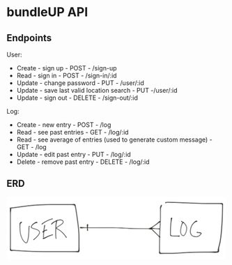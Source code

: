 # bundleUP API

## Endpoints
User:
  * Create - sign up -  POST - /sign-up
  * Read - sign in - POST - /sign-in/:id
  * Update - change password - PUT - /user/:id
  * Update - save last valid location search - PUT -/user/:id
  * Update - sign out - DELETE - /sign-out/:id

Log:
  * Create - new entry - POST - /log
  * Read - see past entries - GET - /log/:id
  * Read - see average of entries (used to generate custom message) - GET - /log
  * Update - edit past entry - PUT - /log/:id
  * Delete - remove past entry - DELETE - /log/:id

## ERD
![alt text](https://raw.githubusercontent.com/cathyob/bundleUpServer/master/ERD.png "ERD")
